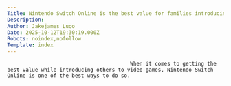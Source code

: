 ```yaml
---
Title: Nintendo Switch Online is the best value for families introducing kids to gaming
Description: 
Author: Jakejames Lugo
Date: 2025-10-12T19:30:19.000Z
Robots: noindex,nofollow
Template: index
---
```


                                            When it comes to getting the best value while introducing others to video games, Nintendo Switch Online is one of the best ways to do so.
                                        